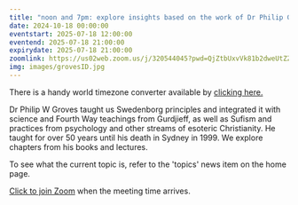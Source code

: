```yaml
---
title: "noon and 7pm: explore insights based on the work of Dr Philip Groves"
date: 2024-10-18 00:00:00
eventstart: 2025-07-18 12:00:00
eventend: 2025-07-18 21:00:00
expirydate: 2025-07-18 21:00:00
zoomlink: https://us02web.zoom.us/j/320544045?pwd=QjZtbUxvVk81b2dweUtZZTE3ZE9IZz09
img: images/grovesID.jpg
---
```


There is a handy world timezone converter available by [clicking here.](https://www.timeanddate.com/worldclock/converter.html)

Dr Philip W Groves taught us Swedenborg principles and integrated it with science and Fourth Way teachings from Gurdjieff, as well as Sufism and practices from psychology and other streams of esoteric Christianity. He taught for over 50 years until his death in Sydney in 1999. We explore chapters from his books and lectures.

To see what the current topic is, refer to the 'topics' news item on the home page.

[Click to join Zoom](https://us02web.zoom.us/j/320544045?pwd=QjZtbUxvVk81b2dweUtZZTE3ZE9IZz09) when the meeting time arrives.